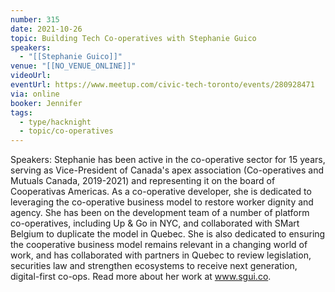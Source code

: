```yaml
---
number: 315
date: 2021-10-26
topic: Building Tech Co-operatives with Stephanie Guico
speakers:
  - "[[Stephanie Guico]]"
venue: "[[NO_VENUE_ONLINE]]"
videoUrl: 
eventUrl: https://www.meetup.com/civic-tech-toronto/events/280928471
via: online
booker: Jennifer
tags:
  - type/hacknight
  - topic/co-operatives
---
```


Speakers:
Stephanie has been active in the co-operative sector for 15 years, serving as Vice-President of Canada's apex association (Co-operatives and Mutuals Canada, 2019-2021) and representing it on the board of Cooperativas Americas. As a co-operative developer, she is dedicated to leveraging the co-operative business model to restore worker dignity and agency. She has been on the development team of a number of platform co-operatives, including Up & Go in NYC, and collaborated with SMart Belgium to duplicate the model in Quebec. She is also dedicated to ensuring the cooperative business model remains relevant in a changing world of work, and has collaborated with partners in Quebec to review legislation, securities law and strengthen ecosystems to receive next generation, digital-first co-ops. Read more about her work at www.sgui.co.
